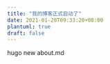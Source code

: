 ```yaml
---
title: "我的博客正式启动了"
date: 2021-01-20T09:33:20+08:00
plantuml: true
draft: false
---
```


hugo new about.md